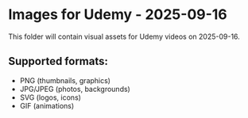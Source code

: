 # Images for Udemy - 2025-09-16

This folder will contain visual assets for Udemy videos on 2025-09-16.

## Supported formats:
- PNG (thumbnails, graphics)
- JPG/JPEG (photos, backgrounds)
- SVG (logos, icons)
- GIF (animations)
